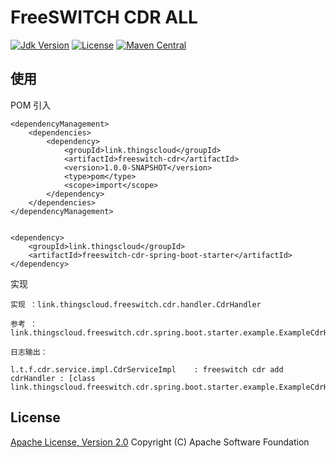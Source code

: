 # FreeSWITCH CDR ALL

[![Jdk Version](https://img.shields.io/badge/JDK-1.8-green.svg)](https://img.shields.io/badge/JDK-1.8-green.svg)
[![License](https://img.shields.io/badge/license-Apache%202-4EB1BA.svg)](https://www.apache.org/licenses/LICENSE-2.0.html)
[![Maven Central](https://maven-badges.herokuapp.com/maven-central/link.thingscloud/freeswitch-cdr-all/badge.svg)](https://maven-badges.herokuapp.com/maven-central/link.thingscloud/freeswitch-esl-all/)


## 使用

POM 引入

    <dependencyManagement>
        <dependencies>
            <dependency>
                <groupId>link.thingscloud</groupId>
                <artifactId>freeswitch-cdr</artifactId>
                <version>1.0.0-SNAPSHOT</version>
                <type>pom</type>
                <scope>import</scope>
            </dependency>
        </dependencies>
    </dependencyManagement>


    <dependency>
        <groupId>link.thingscloud</groupId>
        <artifactId>freeswitch-cdr-spring-boot-starter</artifactId>
    </dependency>


实现

    实现 ：link.thingscloud.freeswitch.cdr.handler.CdrHandler
    
    参考 ：link.thingscloud.freeswitch.cdr.spring.boot.starter.example.ExampleCdrHandler

    日志输出：
    
    l.t.f.cdr.service.impl.CdrServiceImpl    : freeswitch cdr add cdrHandler : [class link.thingscloud.freeswitch.cdr.spring.boot.starter.example.ExampleCdrHandler].


## License

[Apache License, Version 2.0](http://www.apache.org/licenses/LICENSE-2.0.html) Copyright (C) Apache Software Foundation
